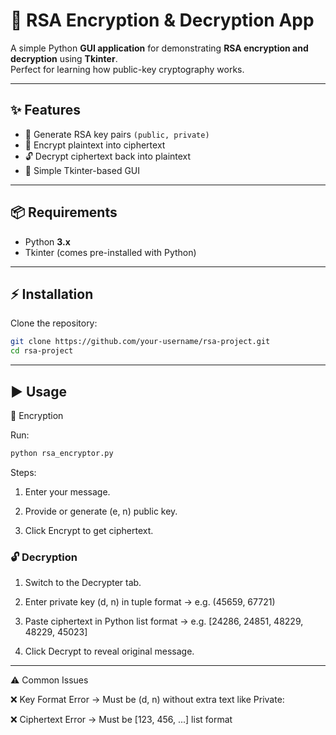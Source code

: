 # 🔐 RSA Encryption & Decryption App

A simple Python **GUI application** for demonstrating **RSA encryption and decryption** using **Tkinter**.  
Perfect for learning how public-key cryptography works.  

---

## ✨ Features
- 🔑 Generate RSA key pairs `(public, private)`  
- 🔏 Encrypt plaintext into ciphertext  
- 🔓 Decrypt ciphertext back into plaintext  
- 🎨 Simple Tkinter-based GUI  

---

## 📦 Requirements
- Python **3.x**  
- Tkinter (comes pre-installed with Python)  

---

## ⚡ Installation
Clone the repository:
```bash
git clone https://github.com/your-username/rsa-project.git
cd rsa-project
```
---

## ▶️ Usage

🔏 Encryption

Run:
```bash
python rsa_encryptor.py
```

Steps:

1) Enter your message.

2) Provide or generate (e, n) public key.

3) Click Encrypt to get ciphertext.

### 🔓 Decryption

1) Switch to the Decrypter tab.

2) Enter private key (d, n) in tuple format → e.g. (45659, 67721)

3) Paste ciphertext in Python list format → e.g. [24286, 24851, 48229, 48229, 45023]

4) Click Decrypt to reveal original message.

---

⚠️ Common Issues

❌ Key Format Error → Must be (d, n) without extra text like Private:

❌ Ciphertext Error → Must be [123, 456, ...] list format

